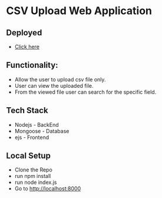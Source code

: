 # CSV Upload Web Application

## Deployed
* [Click here](https://cn-scv-upload.herokuapp.com/)

## Functionality:
* Allow the user to upload csv file only.
* User can view the uploaded file.
* From the viewed file user can search for the specific field.

## Tech Stack
* Nodejs - BackEnd
* Mongoose - Database
* ejs - Frontend

## Local Setup
* Clone the Repo
* run npm install
* run node index.js
* Go to [http://localhost:8000](http://localhost:8000)